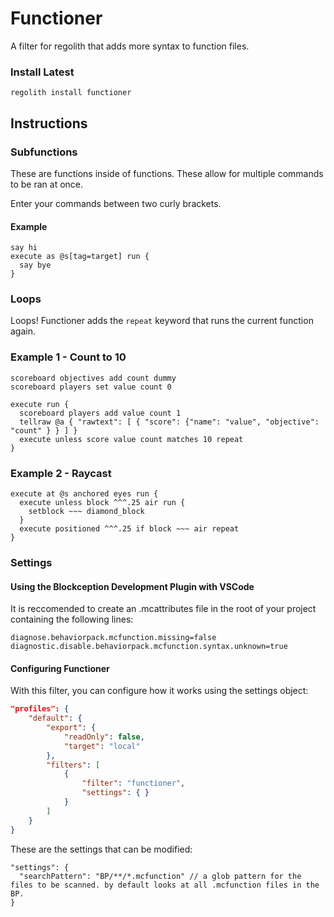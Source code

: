 # Functioner
A filter for regolith that adds more syntax to function files.

### Install Latest
```
regolith install functioner
```

## Instructions

### Subfunctions
These are functions inside of functions. These allow for multiple commands to be ran at once.

Enter your commands between two curly brackets.

#### Example
```
say hi
execute as @s[tag=target] run {
  say bye
}
```

### Loops
Loops!
Functioner adds the `repeat` keyword that runs the current function again.

### Example 1 - Count to 10

```
scoreboard objectives add count dummy
scoreboard players set value count 0

execute run {
  scoreboard players add value count 1
  tellraw @a { "rawtext": [ { "score": {"name": "value", "objective": "count" } } ] }
  execute unless score value count matches 10 repeat
}
```

### Example 2 - Raycast

```
execute at @s anchored eyes run {
  execute unless block ^^^.25 air run {
    setblock ~~~ diamond_block
  }
  execute positioned ^^^.25 if block ~~~ air repeat
}
```

### Settings
#### Using the Blockception Development Plugin with VSCode

It is reccomended to create an .mcattributes file in the root of your project containing the following lines:
```
diagnose.behaviorpack.mcfunction.missing=false
diagnostic.disable.behaviorpack.mcfunction.syntax.unknown=true
```

#### Configuring Functioner
With this filter, you can configure how it works using the settings object:

```json
"profiles": {
    "default": {
        "export": {
            "readOnly": false,
            "target": "local"
        },
        "filters": [
            {
                "filter": "functioner",
                "settings": { }
            }
        ]
    }
}
```

These are the settings that can be modified:
```jsonc
"settings": {
  "searchPattern": "BP/**/*.mcfunction" // a glob pattern for the files to be scanned. by default looks at all .mcfunction files in the BP.
}
```
